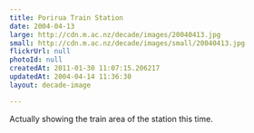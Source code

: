 ```yaml
---
title: Porirua Train Station
date: 2004-04-13
large: http://cdn.m.ac.nz/decade/images/20040413.jpg
small: http://cdn.m.ac.nz/decade/images/small/20040413.jpg
flickrUrl: null
photoId: null
createdAt: 2011-01-30 11:07:15.206217
updatedAt: 2004-04-14 11:36:30
layout: decade-image

---
```

Actually showing the train area of the station this time.
